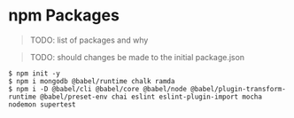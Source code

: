 # npm Packages

> TODO: list of packages and why

> TODO: should changes be made to the initial package.json

```console
$ npm init -y
$ npm i mongodb @babel/runtime chalk ramda
$ npm i -D @babel/cli @babel/core @babel/node @babel/plugin-transform-runtime @babel/preset-env chai eslint eslint-plugin-import mocha nodemon supertest
```
